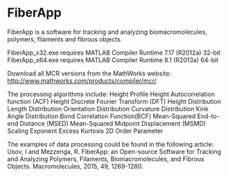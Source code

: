# FiberApp
FiberApp is a software for tracking and analyzing biomacromolecules, polymers, filaments and fibrous objects.

FiberApp_x32.exe requires MATLAB Compiler Runtime 7.17 (R2012a) 32-bit
FiberApp_x64.exe requires MATLAB Compiler Runtime 8.1 (R2013a) 64-bit

Download all MCR versions from the MathWorks website:
http://www.mathworks.com/products/compiler/mcr/

The processing algorithms include:
Height Profile
Height Autocorrelation function (ACF)
Height Discrete Fourier Transform (DFT)
Height Distribution
Length Distribution
Orientation Distribution
Curvature Distribution
Kink Angle Distribution
Bond Correlation Function(BCF)
Mean-Squared End-to-end Distance (MSED)
Mean-Squared Midpoint Displacement (MSMD)
Scaling Exponent
Excess Kurtosis
2D Order Parameter

The examples of data processing could be found in the following article:
Usov, I and Mezzenga, R. FiberApp: an Open-source Software for Tracking and Analyzing Polymers, Filaments, Biomacromolecules, and Fibrous Objects. Macromolecules, 2015, 49, 1269-1280.